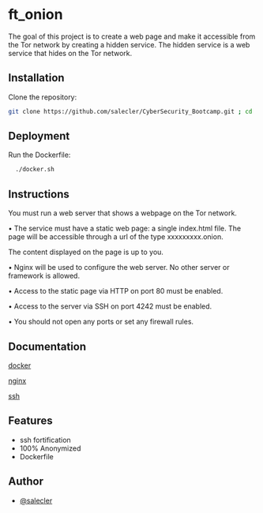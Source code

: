 
# ft_onion

The goal of this project is to create a web page and make it accessible from the Tor
network by creating a hidden service. The hidden service is a web service that
hides on the Tor network.


## Installation

Clone the repository:

```bash
git clone https://github.com/salecler/CyberSecurity_Bootcamp.git ; cd ./ft_onion
```
    
## Deployment

Run the Dockerfile:

```bash
  ./docker.sh
```


## Instructions

You must run a web server that shows a webpage on the Tor network.

• The service must have a static web page: a single index.html file. The page will
be accessible through a url of the type xxxxxxxxx.onion. 

The content displayed on the page is up to you.

• Nginx will be used to configure the web server. No other server or framework is
allowed.

• Access to the static page via HTTP on port 80 must be enabled.

• Access to the server via SSH on port 4242 must be enabled.

• You should not open any ports or set any firewall rules.
## Documentation
[docker](https://docs.docker.com/)

[nginx](https://docs.nginx.com/nginx/admin-guide/installing-nginx/installing-nginx-docker/)

[ssh](https://www.openssh.com/manual.html)


## Features

- ssh fortification
- 100% Anonymized
- Dockerfile

## Author

- [@salecler](https://www.github.com/salecler)

